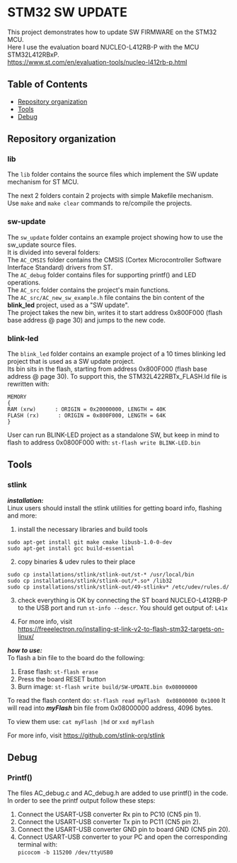 # STM32 SW UPDATE
This project demonstrates how to update SW FIRMWARE on the STM32 MCU.  
Here I use the evaluation board NUCLEO-L412RB-P with the MCU STM32L412RBxP.  
https://www.st.com/en/evaluation-tools/nucleo-l412rb-p.html

## Table of Contents
- [Repository organization](#Repository-organization)
- [Tools](#Tools)
- [Debug](#Debug)

## Repository organization
### lib
The `lib` folder contains the source files which implement the SW update mechanism for 
ST MCU.  

The next 2 folders contain 2 projects with simple Makefile mechanism.   
Use `make` and `make clear` commands to re/compile the projects.

### sw-update
The `sw_update` folder contains an example project showing how to use the sw_update source files.  
It is divided into several folders:  
The `AC_CMSIS` folder contains the CMSIS (Cortex Microcontroller Software Interface Standard) drivers from ST.  
The `AC_debug` folder contains files for supporting printf() and LED operations.  
The `AC_src` folder contains the project's main functions.  
The `AC_src/AC_new_sw_example.h` file contains the bin content of the **blink_led** project,
used as a "SW update".  
The project takes the new bin, writes it to start address 0x800F000 (flash base address @ page 30) and jumps to the new code.  

### blink-led
The `blink_led` folder contains an example project of a 10 times blinking led project 
that is used as a SW update project.  
Its bin sits in the flash, starting from address 0x800F000 (flash base address @ page 30).
To support this, the STM32L422RBTx_FLASH.ld file is rewritten with:  
```
MEMORY
{
RAM (xrw)      : ORIGIN = 0x20000000, LENGTH = 40K
FLASH (rx)      : ORIGIN = 0x800F000, LENGTH = 64K
}
```  
User can run BLINK-LED project as a standalone SW, but keep in mind to flash to address 0x0800F000 with: `st-flash write BLINK-LED.bin`

## Tools
### stlink
***installation:***  
Linux users should install the stlink utilities for getting board info, flashing and more:  
1. install the necessary libraries and build tools
```
sudo apt-get install git make cmake libusb-1.0-0-dev
sudo apt-get install gcc build-essential
```
2. copy binaries & udev rules to their place
```
sudo cp installations/stlink/stlink-out/st-* /usr/local/bin
sudo cp installations/stlink/stlink-out/*.so* /lib32
sudo cp installations/stlink/stlink-out/49-stlinkv* /etc/udev/rules.d/
```
3. check everything is OK by connecting the ST board NUCLEO-L412RB-P to the USB port and run `st-info --descr`. You should get output of: `L41x`  

4. For more info, visit  
https://freeelectron.ro/installing-st-link-v2-to-flash-stm32-targets-on-linux/

***how to use:***  
To flash a bin file to the board do the following:  
1. Erase flash: `st-flash erase`
2. Press the board RESET button
3. Burn image: `st-flash write build/SW-UPDATE.bin 0x08000000` 

To read the flash content do: `st-flash read myFlash  0x08000000 0x1000`
It will read into ***myFlash*** bin file from 0x08000000 address, 4096 bytes.

To view them use: `cat myFlash |hd` or `xxd myFlash`

For more info, visit https://github.com/stlink-org/stlink

## Debug
### Printf() 
The files AC_debug.c and AC_debug.h are added to use printf() in the code.
In order to see the printf output follow these steps:
1. Connect the USART-USB converter Rx  pin to PC10 (CN5 pin 1).
2. Connect the USART-USB converter Tx  pin to PC11 (CN5 pin 2).
3. Connect the USART-USB converter GND pin to board GND (CN5 pin 20).
4. Connect USART-USB converter to your PC and open the corresponding terminal with:  
`picocom -b 115200 /dev/ttyUSB0`


